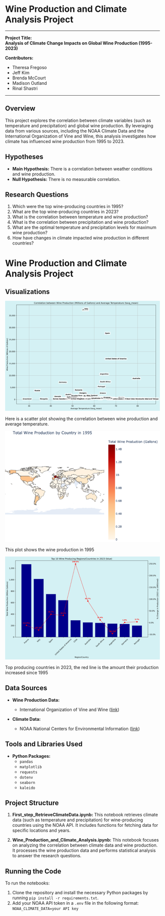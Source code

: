 # Wine Production and Climate Analysis Project

---

**Project Title:**  
**Analysis of Climate Change Impacts on Global Wine Production (1995-2023)**  

**Contributors:**  
- Theresa Fregoso  
- Jeff Kim  
- Brenda McCourt  
- Madison Outland  
- Rinal Shastri  

---

## Overview

This project explores the correlation between climate variables (such as temperature and precipitation) and global wine production. By leveraging data from various sources, including the NOAA Climate Data and the International Organization of Vine and Wine, this analysis investigates how climate has influenced wine production from 1995 to 2023.

## Hypotheses

- **Main Hypothesis:** There is a correlation between weather conditions and wine production.
- **Null Hypothesis:** There is no measurable correlation.

## Research Questions

1. Which were the top wine-producing countries in 1995?
2. What are the top wine-producing countries in 2023?
3. What is the correlation between temperature and wine production?
4. What is the correlation between precipitation and wine production?
5. What are the optimal temperature and precipitation levels for maximum wine production?
6. How have changes in climate impacted wine production in different countries?

# Wine Production and Climate Analysis Project

## Visualizations

![Wine Production vs Temperature](Outputs/wine_production_vs_temperature.png)

Here is a scatter plot showing the correlation between wine production and average temperature.

![Wine Production in 1995](Outputs/wine_production_1995_map.png)

This plot shows the wine production in 1995

![Top 10 in 2023](Outputs/Top10in2023.png)

Top producing countries in 2023, the red line is the amount their production increased since 1995

## Data Sources

- **Wine Production Data:**
  - International Organization of Vine and Wine ([link](https://www.oiv.int/what-we-do/statistics))
  
- **Climate Data:**
  - NOAA National Centers for Environmental Information ([link](https://www.ncdc.noaa.gov/cdo-web/webservices/v2#gettingStarted))

## Tools and Libraries Used

- **Python Packages:**
  - `pandas`
  - `matplotlib`
  - `requests`
  - `dotenv`
  - `seaborn`
  - `kaleido`

## Project Structure

1. **First_step_RetrieveClimateData.ipynb:** This notebook retrieves climate data (such as temperature and precipitation) for wine-producing countries using the NOAA API. It includes functions for fetching data for specific locations and years.
  
2. **Wine_Production_and_Climate_Analysis.ipynb:** This notebook focuses on analyzing the correlation between climate data and wine production. It processes the wine production data and performs statistical analysis to answer the research questions.

## Running the Code

To run the notebooks:

1. Clone the repository and install the necessary Python packages by running `pip install -r requirements.txt`.
2. Add your NOAA API token in a `.env` file in the following format: `NOAA_CLIMATE_DATA=your API key`



